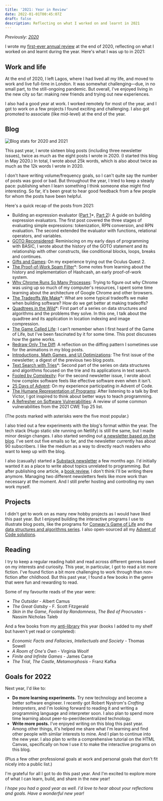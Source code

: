 ```yaml
---
title: '2021: Year in Review'
date: 2022-01-01T00:45:07Z
draft: false
description: Reflecting on what I worked on and learnt in 2021
---
```


_Previously: [2020](https://chidiwilliams.com/post/2020/)_

I wrote my [first-ever annual review](https://chidiwilliams.com/post/2020/) at the end of 2020, reflecting on what I worked on and learnt during the year. Here's what I was up to in 2021:

## Work and life

At the end of 2020, I left Lagos, where I had lived all my life, and moved to work and live full-time in London. It was somewhat challenging—due, in no small part, to the still-ongoing pandemic. But overall, I've enjoyed living in the new city so far: making new friends and trying out new experiences.

I also had a good year at work. I worked remotely for most of the year, and I got to work on a few projects I found exciting and challenging. I also got promoted to associate (like mid-level) at the end of the year.

## Blog

![Blog stats for 2020 and 2021](https://res.cloudinary.com/cwilliams/image/upload/v1640998883/Blog/E60DC86A-40A5-4247-855F-330311136BC9.png)

This past year, I wrote sixteen blog posts (including three newsletter issues), twice as much as the eight posts I wrote in 2020. (I started this blog in May 2020.) In total, I wrote about 25k words, which is also about twice as much as the 12k words I wrote in 2020.

I don't have writing volume/frequency goals, so I can't quite say the number of posts was good or bad. But throughout the year, I tried to keep a steady pace: publishing when I learn something I think someone else might find interesting. So far, it's been great to hear good feedback from a few people for whom the posts have been helpful.

Here's a quick recap of the posts from 2021:

- Building an expression evaluator ([Part 1](https://chidiwilliams.com/post/evaluator/)\*, [Part 2](https://chidiwilliams.com/post/evaluator-2/)): A guide on building expression evaluators. The first post covered the three stages of evaluating simple expressions: tokenization, RPN conversion, and RPN evaluation. The second extended the evaluator with functions, relational operators, and variables.
- [GOTO Reconsidered](https://chidiwilliams.com/post/goto/): Reminiscing on my early days of programming with BASIC, I wrote about the history of the GOTO statement and its relationship with other constructs, like conditional blocks, loops, breaks and continues.
- [Gifts and Games](https://chidiwilliams.com/post/gifts-and-games/): On my experience trying out the Oculus Quest 2.
- [The Proof-of-Work Spam Filter](https://chidiwilliams.com/post/proof-of-work/)\*: Some notes from learning about the history and implementation of Hashcash, an early proof-of-work system.
- [Why Chrome Runs So Many Processes](https://chidiwilliams.com/post/chrome-processes/): Trying to figure out why Chrome was using up so much of my computer's resources, I spent some time learning about the architecture of Google Chrome and other browsers.
- [The Tradeoffs We Make](https://chidiwilliams.com/post/tradeoffs/)\*: What are some typical tradeoffs we make when building software? How do we get better at making tradeoffs?
- [Quadtrees in the Wild](https://chidiwilliams.com/post/quadtrees/)\*: First part of a series on data structures and algorithms and the problems they solve. In this one, I talk about the quadtree and its application in location indexing and image compression.
- [The Game Called Life](https://chidiwilliams.com/post/game-of-life/): I can't remember when I first heard of the Game of Life, but I've been fascinated by it for some time. This post discusses how the game works.
- [Redraw Only The Diff](https://chidiwilliams.com/post/redraw-only-the-diff/): A reflection on the diffing pattern I sometimes use for the animations in my blog posts.
- [Introductions, Math Games, and UI Optimizations](https://chidiwilliams.com/post/introductions-math-games-and-ui-optimizations/): The first issue of the newsletter; a digest of the previous two blog posts.
- [Text Search with Tries](https://chidiwilliams.com/post/text-search-with-tries/)\*: Second part of the series on data structures and algorithms focused on the trie and its applications in text search.
- [Fooled by Complexity](https://chidiwilliams.com/post/fooled-by-complexity/): For the second newsletter issue, I wrote about how complex software feels like effective software even when it isn't.
- [25 Days of Advent](https://chidiwilliams.com/post/25-days-of-advent/): On my experience participating in Advent of Code.
- [The Humane Representation of Programs](https://chidiwilliams.com/post/the-humane-representation-of-programs/): After listening to a talk by Bret Victor, I got inspired to think about better ways to teach programming.
- [A Refresher on Software Vulnerabilities](https://chidiwilliams.com/post/a-refresher-on-software-vulnerabilities/): A review of some common vulnerabilities from the 2021 CWE Top 25 list.

(The posts marked with asterisks were the five most popular.)

I also tried out a few experiments with the blog's format within the year. The tech stack (Hugo static site running on Netlify) is still the same, but I made minor design changes. I also started sending out [a newsletter based on the blog](https://buttondown.email/chidiwilliams). I've sent out five emails so far, and the newsletter currently has about 90 subscribers. I like the medium as a way to directly reach readers who want to keep up with the blog.

I also (casually) started a [Substack newsletter](https://chidi.ws/) a few months ago. I'd initially wanted it as a place to write about topics unrelated to programming. But after publishing one article, a [book review](https://chidi.ws/p/recent-reads-the-outsider-and-before), I don't think I'll be writing there anymore. Managing two different newsletters feels like more work than necessary at the moment. And I still prefer hosting and controlling my own work myself.

## Projects

I didn't get to work on as many new hobby projects as I would have liked this past year. But I enjoyed building the interactive programs I use to illustrate blog posts, like the programs for [Conway's Game of Life](https://github.com/chidiwilliams/conway-game-of-life) and the [data structures and algorithms series](https://github.com/chidiwilliams/dsaw). I also open-sourced all my [Advent of Code solutions](https://github.com/chidiwilliams/advent-of-code/tree/master/2021).

## Reading

I try to keep a regular reading habit and read across different genres based on my interests and curiosity. This year, in particular, I got to read a lot more fiction. I've found fiction a bit more challenging to work through than non-fiction after childhood. But this past year, I found a few books in the genre that were fun and rewarding to read.

Some of my favourite reads of the year were:

- _The Outsider_ - Albert Camus
- _The Great Gatsby_ - F. Scott Fitzgerald
- _Skin in the Game_, _Fooled by Randomness_, _The Bed of Procrustes_ - Nassim Nicholas Taleb

And a few books from my [anti-library](https://fs.blog/the-antilibrary/) this year (books I added to my shelf but haven't yet read or completed):

- _Economic Facts and Fallacies_, _Intellectuals and Society_ - Thomas Sowell
- _A Room of One's Own_ - Virginia Woolf
- _Finite and Infinite Games_ - James Carse
- _The Trial_, _The Castle_, _Metamorphosis_ - Franz Kafka

## Goals for 2022

Next year, I'd like to:

- **Do more learning experiments.** Try new technology and become a better software engineer. I recently got Robert Nystrom's _Crafting Interpreters_, and I'm looking forward to reading it and writing a programming language and interpreter soon. I also plan to spend more time learning about peer-to-peer/decentralized technology.
- **Write more posts.** I've enjoyed writing on this blog this past year. Among other things, it's helped me share what I'm learning and find other people with similar interests to mine. And I plan to continue into the new year. I also plan to write a comprehensive tutorial on the HTML Canvas, specifically on how I use it to make the interactive programs on this blog.

(Plus a few other professional goals at work and personal goals that don't fit nicely into a public list.)

I'm grateful for all I got to do this past year. And I'm excited to explore more of what I can learn, build, and share in the new year!

_I hope you had a good year as well. I'd love to hear about your reflections and goals. Have a wonderful new year!_
